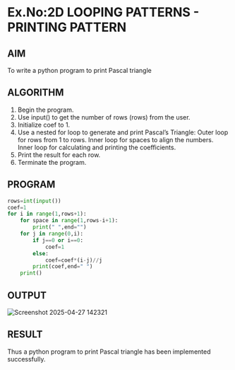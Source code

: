 # Ex.No:2D LOOPING PATTERNS - PRINTING PATTERN

## AIM  
To write a python program to print Pascal triangle

## ALGORITHM

1. Begin the program.
2. Use input() to get the number of rows (rows) from the user.
3. Initialize coef to 1.
4. Use a nested for loop to generate and print Pascal’s Triangle:
   Outer loop for rows from 1 to rows.
   Inner loop for spaces to align the numbers.
   Inner loop for calculating and printing the coefficients.
5. Print the result for each row.
6. Terminate the program.

## PROGRAM
```python
rows=int(input())
coef=1
for i in range(1,rows+1):
    for space in range(1,rows-i+1):
        print(" ",end="")
    for j in range(0,i):
        if j==0 or i==0:
            coef=1
        else:
            coef=coef*(i-j)//j
        print(coef,end=" ")
    print()
```

## OUTPUT
![Screenshot 2025-04-27 142321](https://github.com/user-attachments/assets/626fd405-8742-4486-9f8d-84d71346b46b)

## RESULT
Thus a python program to print Pascal triangle has been implemented successfully.

